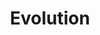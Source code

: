 ---
layout: guide
title: "Evolution"
category: "Biology"
link: "https://docs.google.com/document/d/1pqie2io9OkNCJJLmI611X4iaHpfa8jfW6gzwzxe6cNE/"
description: "Darwin's principles and social behaviors."
---